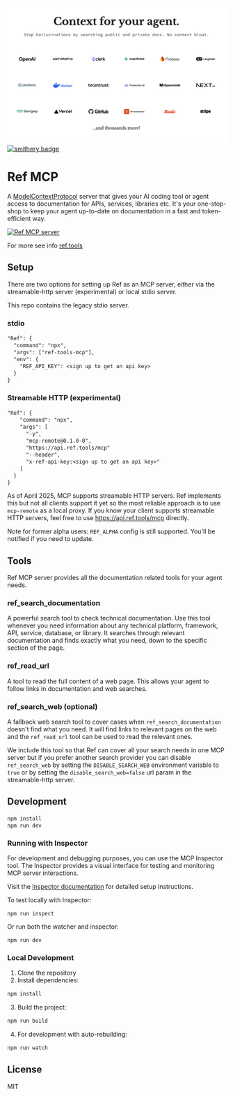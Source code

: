 [![Documentation for your agent](header.png)](https://ref.tools)
[![smithery badge](https://smithery.ai/badge/@ref-tools/ref-tools-mcp)](https://smithery.ai/server/@ref-tools/ref-tools-mcp)

# Ref MCP

A [ModelContextProtocol](https://modelcontextprotocol.io) server that gives your AI coding tool or agent access to documentation for APIs, services, libraries etc. It's your one-stop-shop to keep your agent up-to-date on documentation in a fast and token-efficient way.

<a href="https://glama.ai/mcp/servers/@ref-tools/ref-tools-mcp">
  <img width="380" height="200" src="https://glama.ai/mcp/servers/@ref-tools/ref-tools-mcp/badge" alt="Ref MCP server" />
</a>

For more see info [ref.tools](https://ref.tools)

## Setup

There are two options for setting up Ref as an MCP server, either via the streamable-http server (experimental) or local stdio server. 

This repo contains the legacy stdio server. 

### stdio 

```
"Ref": {
  "command": "npx",
  "args": ["ref-tools-mcp"],
  "env": {
    "REF_API_KEY": <sign up to get an api key>
  }
}
```

### Streamable HTTP (experimental)

```
"Ref": {
    "command": "npx",
    "args": [
      "-y",
      "mcp-remote@0.1.0-0",
      "https://api.ref.tools/mcp"
      "--header",
      "x-ref-api-key:<sign up to get an api key>"
    ]
  }
}
```

As of April 2025, MCP supports streamable HTTP servers. Ref implements this but not all clients support it yet so the most reliable approach is to use `mcp-remote` as a local proxy. If you know your client supports streamable HTTP servers, feel free to use https://api.ref.tools/mcp directly.

Note for former alpha users: `REF_ALPHA` config is still supported. You'll be notified if you need to update.

## Tools

Ref MCP server provides all the documentation related tools for your agent needs.

### ref_search_documentation

A powerful search tool to check technical documentation. Use this tool whenever you need information about any technical platform, framework, API, service, database, or library. It searches through relevant documentation and finds exactly what you need, down to the specific section of the page.

### ref_read_url

A tool to read the full content of a web page. This allows your agent to follow links in documentation and web searches.

### ref_search_web (optional)

A fallback web search tool to cover cases when `ref_search_documentation` doesn't find what you need. It will find links to relevant pages on the web and the `ref_read_url` tool can be used to read the relevant ones.

We include this tool so that Ref can cover all your search needs in one MCP server but if you prefer another search provider you can disable `ref_search_web` by setting the `DISABLE_SEARCH_WEB` environment variable to `true` or by setting the `disable_search_web=false` url param in the streamable-http server.

## Development

```
npm install
npm run dev
```

### Running with Inspector

For development and debugging purposes, you can use the MCP Inspector tool. The Inspector provides a visual interface for testing and monitoring MCP server interactions.

Visit the [Inspector documentation](https://modelcontextprotocol.io/docs/tools/inspector) for detailed setup instructions.

To test locally with Inspector:
```
npm run inspect
```

Or run both the watcher and inspector:
```
npm run dev
```

### Local Development

1. Clone the repository
2. Install dependencies:
```bash
npm install
```
3. Build the project:
```bash
npm run build
```
4. For development with auto-rebuilding:
```bash
npm run watch
```

## License

MIT